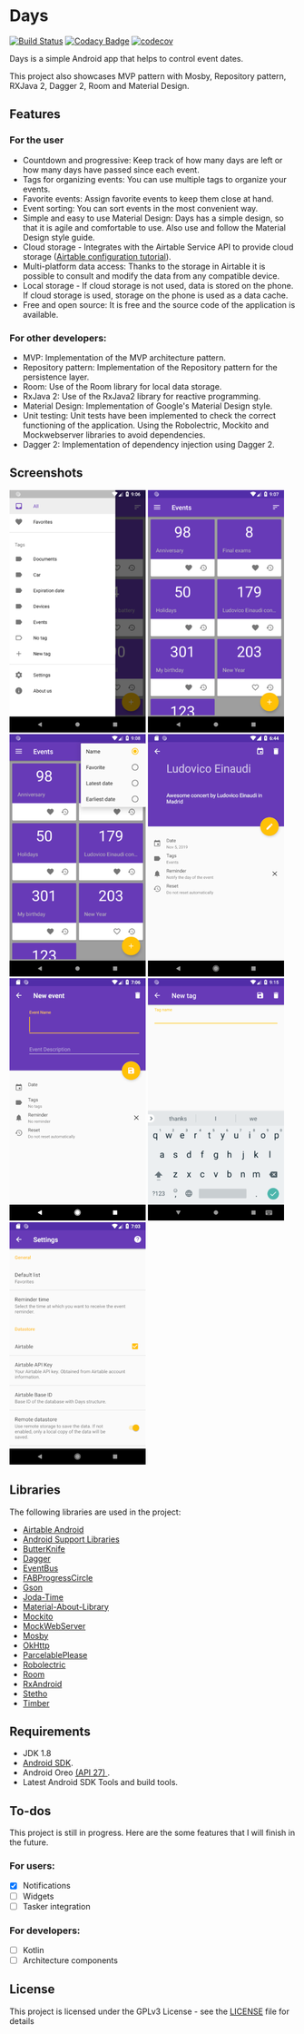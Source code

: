 # Days

[![Build Status](https://travis-ci.org/clloret/days.svg?branch=master)](https://travis-ci.org/clloret/days) [![Codacy Badge](https://api.codacy.com/project/badge/Grade/0373cb4e24b84e77bbb7a62e94e0509e)](https://www.codacy.com/app/clloret/days?utm_source=github.com&amp;utm_medium=referral&amp;utm_content=clloret/days&amp;utm_campaign=Badge_Grade) [![codecov](https://codecov.io/gh/clloret/days/branch/master/graph/badge.svg)](https://codecov.io/gh/clloret/days)

Days is a simple Android app that helps to control event dates.

This project also showcases MVP pattern with Mosby, Repository pattern, RXJava 2, Dagger 2, Room and Material Design.

## Features

### For the user
- Countdown and progressive: Keep track of how many days are left or how many days have passed since each event.
- Tags for organizing events: You can use multiple tags to organize your events.
- Favorite events: Assign favorite events to keep them close at hand.
- Event sorting: You can sort events in the most convenient way.
- Simple and easy to use Material Design: Days has a simple design, so that it is agile and comfortable to use. Also use and follow the Material Design style guide.
- Cloud storage - Integrates with the Airtable Service API to provide cloud storage ([Airtable configuration tutorial](https://github.com/clloret/days/wiki/Airtable-configuration-tutorial)).
- Multi-platform data access: Thanks to the storage in Airtable it is possible to consult and modify the data from any compatible device.
- Local storage - If cloud storage is not used, data is stored on the phone. If cloud storage is used, storage on the phone is used as a data cache.
- Free and open source: It is free and the source code of the application is available.

### For other developers:
- MVP: Implementation of the MVP architecture pattern.
- Repository pattern: Implementation of the Repository pattern for the persistence layer.
- Room: Use of the Room library for local data storage.
- RxJava 2: Use of the RxJava2 library for reactive programming.
- Material Design: Implementation of Google's Material Design style.
- Unit testing: Unit tests have been implemented to check the correct functioning of the application. Using the Robolectric, Mockito and Mockwebserver libraries to avoid dependencies.
- Dagger 2: Implementation of dependency injection using Dagger 2.
  
## Screenshots
[![Navigation Drawer][screen1th]][screen1]
[![Main screen][screen2th]][screen2]
[![Order][screen3th]][screen3]
[![View/Edit event][screen4th]][screen4]
[![New event][screen5th]][screen5]
[![New tag][screen6th]][screen6]
[![Settings][screen7th]][screen7]

## Libraries
The following libraries are used in the project:
- [Airtable Android](https://github.com/clloret/airtable.android)
- [Android Support Libraries](https://developer.android.com/topic/libraries/support-library)
- [ButterKnife](https://github.com/JakeWharton/butterknife)
- [Dagger](https://github.com/google/dagger)
- [EventBus](https://github.com/greenrobot/EventBus)
- [FABProgressCircle](https://github.com/JorgeCastilloPrz/FABProgressCircle)
- [Gson](https://github.com/google/gson)
- [Joda-Time](https://github.com/JodaOrg/joda-time)
- [Material-About-Library](https://github.com/daniel-stoneuk/material-about-library)
- [Mockito](https://github.com/mockito/mockito)
- [MockWebServer](https://github.com/square/okhttp/tree/master/mockwebserver)
- [Mosby](https://github.com/sockeqwe/mosby)
- [OkHttp](https://github.com/square/okhttp)
- [ParcelablePlease](https://github.com/sockeqwe/ParcelablePlease)
- [Robolectric](https://github.com/robolectric/robolectric)
- [Room](https://developer.android.com/topic/libraries/architecture/room)
- [RxAndroid](https://github.com/ReactiveX/RxAndroid)
- [Stetho](https://github.com/facebook/stetho)
- [Timber](https://github.com/JakeWharton/timber)

## Requirements

- JDK 1.8
- [Android SDK](http://developer.android.com/sdk/index.html).
- Android Oreo [(API 27) ](http://developer.android.com/tools/revisions/platforms.html).
- Latest Android SDK Tools and build tools.

## To-dos

This project is still in progress. Here are the some features that I will finish in the future.

### For users:
- [x] Notifications
- [ ] Widgets
- [ ] Tasker integration

### For developers:
- [ ] Kotlin
- [ ] Architecture components

## License

This project is licensed under the GPLv3 License - see the [LICENSE](LICENSE) file for details

[screen1]: screenshots/original/screenshot1.png
[screen2]: screenshots/original/screenshot2.png
[screen3]: screenshots/original/screenshot3.png
[screen4]: screenshots/original/screenshot4.png
[screen5]: screenshots/original/screenshot5.png
[screen6]: screenshots/original/screenshot6.png
[screen7]: screenshots/original/screenshot7.png
[screen1th]: screenshots/thumb/screenshot1.png
[screen2th]: screenshots/thumb/screenshot2.png
[screen3th]: screenshots/thumb/screenshot3.png
[screen4th]: screenshots/thumb/screenshot4.png
[screen5th]: screenshots/thumb/screenshot5.png
[screen6th]: screenshots/thumb/screenshot6.png
[screen7th]: screenshots/thumb/screenshot7.png
